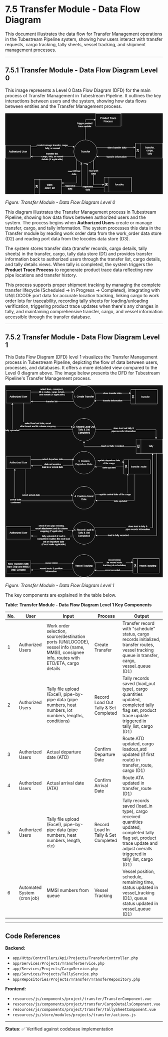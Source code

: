 # 7.5 Transfer Module - Data Flow Diagram

This document illustrates the data flow for Transfer Management operations in the Tubestream Pipeline system, showing how users interact with transfer requests, cargo tracking, tally sheets, vessel tracking, and shipment management processes.

---

## 7.5.1 Transfer Module - Data Flow Diagram Level 0

This image represents a Level 0 Data Flow Diagram (DFD) for the main process of Transfer Management in Tubestream Pipeline. It outlines the key interactions between users and the system, showing how data flows between entities and the Transfer Management process.

![7.5-Transfer-Module-0.png](7.5-Transfer-Module-0.png)

*Figure: Transfer Module - Data Flow Diagram Level 0*

This diagram illustrates the Transfer Management process in Tubestream Pipeline, showing how data flows between authorized users and the system. The process begins when **Authorized Users** create or manage transfer, cargo, and tally information. The system processes this data in the Transfer module by reading work order data from the work_order data store (D2) and reading port data from the locodes data store (D3).

The system stores transfer data (transfer records, cargo details, tally sheets) in the transfer, cargo, tally data store (D1) and provides transfer information back to authorized users through the transfer list, cargo details, and tally details views. When tally is completed, the system triggers the **Product Trace Process** to regenerate product trace data reflecting new pipe locations and transfer history.

This process supports proper shipment tracking by managing the complete transfer lifecycle (Scheduled → In Progress → Completed), integrating with UN/LOCODE port data for accurate location tracking, linking cargo to work order lots for traceability, recording tally sheets for loading/unloading verification, triggering product trace updates when there's any changes in tally, and maintaining comprehensive transfer, cargo, and vessel information accessible through the transfer database.

---

## 7.5.2 Transfer Module - Data Flow Diagram Level 1

This Data Flow Diagram (DFD) level 1 visualizes the Transfer Management process in Tubestream Pipeline, depicting the flow of data between users, processes, and databases. It offers a more detailed view compared to the Level 0 diagram above. The image below presents the DFD for Tubestream Pipeline's Transfer Management process.

![7.5-Transfer-Module-1.png](7.5-Transfer-Module-1.png)

*Figure: Transfer Module - Data Flow Diagram Level 1*

The key components are explained in the table below.

**Table: Transfer Module - Data Flow Diagram Level 1 Key Components**

| No. | User | Input | Process | Output |
|-----|------|-------|---------|--------|
| 1 | Authorized Users | Work order selection, source/destination ports (UN/LOCODE), vessel info (name, MMSI), consignee info, routes with ETD/ETA, cargo details | Create Transfer | Transfer record with "schedule" status, cargo records initialized, transfer routes, vessel tracking queue in transfer, cargo, vessel_queue (D1) |
| 2 | Authorized Users | Tally file upload (Excel), pipe-by-pipe data (pipe numbers, heat numbers, lot numbers, lengths, conditions) | Record Load Out Tally & Set Completed | Tally records saved (load_out type), cargo quantities updated, completed tally flag set, product trace update triggered in tally_list, cargo (D1) |
| 3 | Authorized Users | Actual departure date (ATD) | Confirm Departure Date | Route ATD updated, cargo loadout_atd updated (if first route) in transfer_route, cargo (D1) |
| 4 | Authorized Users | Actual arrival date (ATA) | Confirm Arrival Date | Route ATA updated in transfer_route (D1) |
| 5 | Authorized Users | Tally file upload (Excel), pipe-by-pipe data (pipe numbers, heat numbers, length, etc) | Record Load In Tally & Set Completed | Tally records saved (load_in type), cargo received quantities updated, completed tally flag set, product trace update and adjust overalls triggered in tally_list, cargo (D1) |
| 6 | Automated System (cron job) | MMSI numbers from queue | Vessel Tracking | Vessel position, schedule, remaining time, status updated in vessel_tracking (D1), queue status updated in vessel_queue (D1) |

---

## Code References

**Backend:**
- `app/Http/Controllers/Api/Projects/TransferController.php`
- `app/Services/Projects/TransferService.php`
- `app/Services/Projects/CargoService.php`
- `app/Services/Projects/TallyService.php`
- `app/Repositories/Projects/Transfer/TransferRepository.php`

**Frontend:**
- `resources/js/components/project/transfer/TransferComponent.vue`
- `resources/js/components/project/transfer/CargoDetailsComponent.vue`
- `resources/js/components/project/transfer/TallySheetComponent.vue`
- `resources/js/store/modules/projects/transfer/actions.js`

---

**Status**: ✅ Verified against codebase implementation
